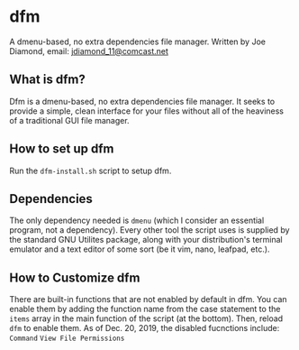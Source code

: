 # dfm
A dmenu-based, no extra dependencies file manager.
Written by Joe Diamond, email: jdiamond_11@comcast.net

## What is dfm?
Dfm is a dmenu-based, no extra dependencies file manager. It seeks to provide a simple, clean interface for your files without all of the heaviness of a traditional GUI file manager.

## How to set up dfm
Run the `dfm-install.sh` script to setup dfm.

## Dependencies
The only dependency needed is `dmenu` (which I consider an essential program, not a dependency).
Every other tool the script uses is supplied by the standard GNU Utilites package, along with your distribution's terminal emulator and a text editor of some sort (be it vim, nano, leafpad, etc.).

## How to Customize dfm
There are built-in functions that are not enabled by default in dfm. You can enable them by adding the function name from the case statement to the `items` array in the main function of the script (at the bottom). Then, reload `dfm` to enable them.
As of Dec. 20, 2019, the disabled fucnctions include:
	`Command`
	`View File Permissions`
